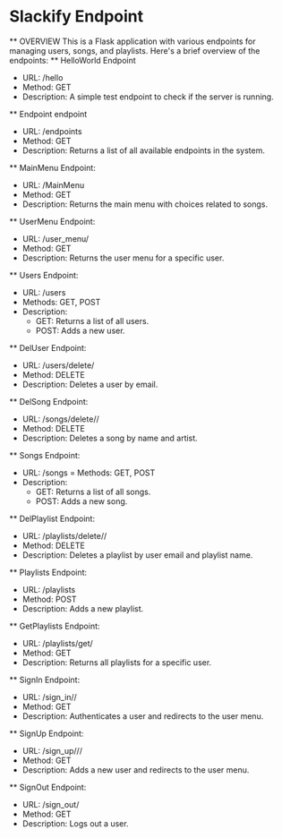 # Slackify Endpoint

** OVERVIEW
This is a Flask application with various endpoints for managing users, songs, and playlists. Here's a brief overview of the endpoints:
** HelloWorld Endpoint
- URL: /hello
- Method: GET
- Description: A simple test endpoint to check if the server is running.

** Endpoint endpoint
- URL: /endpoints
- Method: GET
- Description: Returns a list of all available endpoints in the system.

** MainMenu Endpoint:
- URL: /MainMenu
- Method: GET
- Description: Returns the main menu with choices related to songs.

** UserMenu Endpoint:
- URL: /user_menu/<email>
- Method: GET
- Description: Returns the user menu for a specific user.

** Users Endpoint:
- URL: /users
- Methods: GET, POST
- Description:
  - GET: Returns a list of all users.
  - POST: Adds a new user.

** DelUser Endpoint:
- URL: /users/delete/<email>
- Method: DELETE
- Description: Deletes a user by email.

** DelSong Endpoint:
- URL: /songs/delete/<name>/<artist>
- Method: DELETE
- Description: Deletes a song by name and artist.

** Songs Endpoint:
- URL: /songs
= Methods: GET, POST
- Description:
  - GET: Returns a list of all songs.
  - POST: Adds a new song.

** DelPlaylist Endpoint:
- URL: /playlists/delete/<email>/<name>
- Method: DELETE
- Description: Deletes a playlist by user email and playlist name.

** Playlists Endpoint:
- URL: /playlists
- Method: POST
- Description: Adds a new playlist.

** GetPlaylists Endpoint:
- URL: /playlists/get/<email>
- Method: GET
- Description: Returns all playlists for a specific user.

** SignIn Endpoint:
- URL: /sign_in/<email>/<password>
- Method: GET
- Description: Authenticates a user and redirects to the user menu.

** SignUp Endpoint:
- URL: /sign_up/<email>/<password>/<username>
- Method: GET
- Description: Adds a new user and redirects to the user menu.

** SignOut Endpoint:
- URL: /sign_out/<email>
- Method: GET
- Description: Logs out a user.
